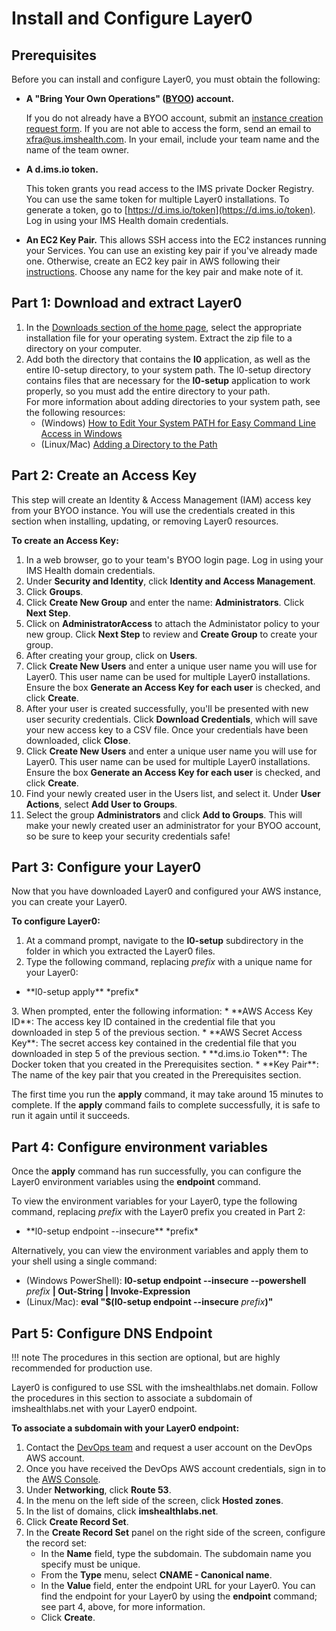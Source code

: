 # Install and Configure Layer0

## Prerequisites

Before you can install and configure Layer0, you must obtain the following:

*  **A "Bring Your Own Operations" ([BYOO](http://wikit/index.php/BYOO)) account.**

	If you do not already have a BYOO account, submit an [instance creation request form](http://goo.gl/forms/KAmRyO1yzU).
	If you are not able to access the form, send an email to [xfra@us.imshealth.com](mailto:xfra@us.imshealth.com). In your email, include your team name and the name of the team owner.

* **A d.ims.io token.**

	This token grants you read access to the IMS private Docker Registry. You can use the same token for multiple Layer0 installations.
	To generate a token, go to [https://d.ims.io/token](https://d.ims.io/token). Log in using your IMS Health domain credentials.

* **An EC2 Key Pair.** This allows SSH access into the EC2 instances running your Services. 
You can use an existing key pair if you've already made one.
Otherwise, create an EC2 key pair in AWS following their [instructions](http://docs.aws.amazon.com/AWSEC2/latest/UserGuide/ec2-key-pairs.html#having-ec2-create-your-key-pair).
Choose any name for the key pair and make note of it. 


## Part 1: Download and extract Layer0

1. In the [Downloads section of the home page](/index.html#download), select the appropriate installation file for your operating system. Extract the zip file to a directory on your computer.
2. Add both the directory that contains the **l0** application, as well as the entire l0-setup directory, to your system path. The l0-setup directory contains files that are necessary for the **l0-setup** application to work properly, so you must add the entire directory to your path. <br />For more information about adding directories to your system path, see the following resources:
	* (Windows) [How to Edit Your System PATH for Easy Command Line Access in Windows](http://www.howtogeek.com/118594/how-to-edit-your-system-path-for-easy-command-line-access/)
	* (Linux/Mac) [Adding a Directory to the Path](http://www.troubleshooters.com/linux/prepostpath.htm)

## Part 2: Create an Access Key
This step will create an Identity & Access Management (IAM) access key from your BYOO instance. You will use the credentials created in this section when installing, updating, or removing Layer0 resources. 

**To create an Access Key:**

1. In a web browser, go to your team's BYOO login page. Log in using your IMS Health domain credentials. 
2. Under **Security and Identity**, click **Identity and Access Management**.
3. Click **Groups**.
4. Click **Create New Group** and enter the name: **Administrators**. Click **Next Step**.
5. Click on **AdministratorAccess** to attach the Administator policy to your new group. Click **Next Step** to review and **Create Group** to create your group.
6. After creating your group, click on **Users**.
7. Click **Create New Users** and enter a unique user name you will use for Layer0. This user name can be used for multiple Layer0 installations. Ensure the box **Generate an Access Key for each user** is checked, and click **Create**.
8. After your user is created successfully, you'll be presented with new user security credentials. Click **Download Credentials**, which will save your new access key to a CSV file. Once your credentials have been downloaded, click **Close**.
9. Click **Create New Users** and enter a unique user name you will use for Layer0. This user name can be used for multiple Layer0 installations. Ensure the box **Generate an Access Key for each user** is checked, and click **Create**.
10. Find your newly created user in the Users list, and select it. Under **User Actions**, select **Add User to Groups**.
11. Select the group **Administrators** and click **Add to Groups**. This will make your newly created user an administrator for your BYOO account, so be sure to keep your security credentials safe!

## Part 3: Configure your Layer0
Now that you have downloaded Layer0 and configured your AWS instance, you can create your Layer0.

**To configure Layer0:**
 
1. At a command prompt, navigate to the **l0-setup** subdirectory in the folder in which you extracted the Layer0 files.
2. Type the following command, replacing *prefix* with a unique name for your Layer0:
<ul>
  <li class="command">**l0-setup apply** *prefix*</li>
</ul>
3. When prompted, enter the following information:
	* **AWS Access Key ID**: The access key ID contained in the credential file that you downloaded in step 5 of the previous section.
	* **AWS Secret Access Key**: The secret access key contained in the credential file that you downloaded in step 5 of the previous section.
	* **d.ims.io Token**: The Docker token that you created in the Prerequisites section.
	* **Key Pair**: The name of the key pair that you created in the Prerequisites section.

The first time you run the **apply** command, it may take around 15 minutes to complete. If the **apply** command fails to complete successfully, it is safe to run it again until it succeeds.

## Part 4: Configure environment variables
Once the **apply** command has run successfully, you can configure the Layer0 environment variables using the **endpoint** command.

To view the environment variables for your Layer0, type the following command, replacing *prefix* with the Layer0 prefix you created in Part 2: 
<ul>
  <li class="command">**l0-setup endpoint --insecure** *prefix*</li>
</ul>

Alternatively, you can view the environment variables and apply them to your shell using a single command:

<!--Uncomment this for 0.6.4-->
<!--* (Windows Command Prompt): **l0-setup.exe endpoint --insecure --syntax cmd** _prefix_ **> tmp.cmd && call tmp.cmd && del tmp.cmd** (Note: This command will only work in Layer0 version 0.6.4 or later)-->
* (Windows PowerShell): **l0-setup endpoint --insecure --powershell** *prefix* **| Out-String | Invoke-Expression**
* (Linux/Mac): **eval "$(l0-setup endpoint --insecure** _prefix_**)"**

## Part 5: Configure DNS Endpoint

!!! note
	The procedures in this section are optional, but are highly recommended for production use.

Layer0 is configured to use SSL with the imshealthlabs.net domain. Follow the procedures in this section to associate a subdomain of imshealthlabs.net with your Layer0 endpoint.

**To associate a subdomain with your Layer0 endpoint:**

1. Contact the [DevOps team](mailto:nexxusops@imshealth.com) and request a user account on the DevOps AWS account.
2. Once you have received the DevOps AWS account credentials, sign in to the [AWS Console](https://imsappature-dev.signin.aws.amazon.com/console).
3. Under **Networking**, click **Route 53**.
4. In the menu on the left side of the screen, click **Hosted zones**.
5. In the list of domains, click **imshealthlabs.net**.
6. Click **Create Record Set**.
7. In the **Create Record Set** panel on the right side of the screen, configure the record set:
	* In the **Name** field, type the subdomain. The subdomain name you specify must be unique.
	* From the **Type** menu, select **CNAME - Canonical name**.
	* In the **Value** field, enter the endpoint URL for your Layer0. You can find the endpoint for your Layer0 by using the **endpoint** command; see part 4, above, for more information.
	* Click **Create**.

